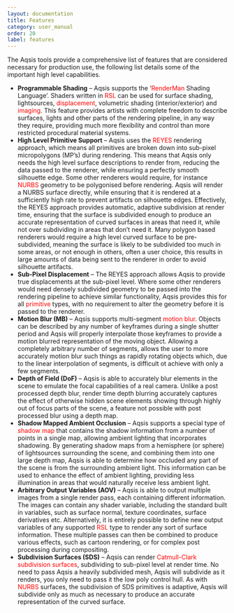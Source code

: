 ```yaml
---
layout: documentation
title: Features 
category: user_manual
order: 20
label: features
---
```


The Aqsis tools provide a comprehensive list of features that are considered
necessary for production use, the following list details some of the important
high level capabilities.

* **Programmable Shading** – Aqsis supports the 
  ‘<span style="color:red">RenderMan</span> Shading Language’.  Shaders written
  in <span style="color:red">RSL</span> can be used for surface shading,
  lightsources, <span style="color:red">displacement</span>, volumetric shading
  (interior/exterior) and <span style="color:red">imaging</span>.  This feature
  provides artists with complete freedom to describe surfaces, lights and other
  parts of the rendering pipeline, in any way they require, providing much more
  flexibility and control than more restricted procedural material systems.
* **High Level Primitive Support** – Aqsis uses the <span
  style="color:red">REYES</span> rendering approach, which means all primitives
  are broken down into sub-pixel micropolygons (MP’s) during rendering. This
  means that Aqsis only needs the high level surface descriptions to render
  from, reducing the data passed to the renderer, while ensuring a perfectly
  smooth silhouette edge. Some other renderers would require, for instance <span
  style="color:red">NURBS</span> geometry to be polygonised before rendering.
  Aqsis will render a NURBS surface directly, while ensuring that it is rendered
  at a sufficiently high rate to prevent artifacts on silhouette edges.
  Effectively, the REYES approach provides automatic, adaptive subdivision at
  render time, ensuring that the surface is subdivided enough to produce an
  accurate representation of curved surfaces in areas that need it, while not
  over subdividing in areas that don’t need it. Many polygon based renderers
  would require a high level curved surface to be pre-subdivided, meaning the
  surface is likely to be subdivided too much in some areas, or not enough in
  others, often a user choice, this results in large amounts of data being sent
  to the renderer in order to avoid silhouette artifacts.
* **Sub-Pixel Displacement** – The REYES approach allows Aqsis to provide true
  displacements at the sub-pixel level. Where some other renderers would need
  densely subdivided geometry to be passed into the rendering pipeline to
  achieve similar functionality, Aqsis provides this for all <span
  style="color:red">primitive</span> types, with no requirement to alter the
  geometry before it is passed to the renderer.
* **Motion Blur (MB)** – Aqsis supports multi-segment 
  <span style="color:red">motion blur</span>. Objects can be described by any
  number of keyframes during a single shutter period and Aqsis will properly
  interpolate those keyframes to provide a motion blurred representation of the
  moving object. Allowing a completely arbitrary number of segments, allows the
  user to more accurately motion blur such things as rapidly rotating objects
  which, due to the linear interpolation of segments, is difficult ot achieve
  with only a few segments.
* **Depth of Field (DoF)** – Aqsis is able to accurately blur elements in the
  scene to emulate the focal capabilities of a real camera. Unlike a post
  processed depth blur, render time depth blurring accurately captures the
  effect of otherwise hidden scene elements showing through highly out of focus
  parts of the scene, a feature not possible with post processed blur using a
  depth map.
* **Shadow Mapped Ambient Occlusion** – Aqsis supports a special type of 
  <span style="color:red">shadow map</span> that contains the shadow information
  from a number of points in a single map, allowing ambient lighting that
  incorporates shadowing. By generating shadow maps from a hemisphere (or
  sphere) of lightsources surrounding the scene, and combining them into one
  large depth map, Aqsis is able to determine how occluded any part of the scene
  is from the surrounding ambient light. This information can be used to enhance
  the effect of ambient lighting, providing less illumination in areas that
  would naturally receive less ambient light.
* **Arbitrary Output Variables (AOV)** – Aqsis is able to output multiple images
  from a single render pass, each containing different information. The images
  can contain any shader variable, including the standard built in variables,
  such as surface normal, texture coordinates, surface derivatives etc.
  Alternatively, it is entirely possible to define new output variables of any
  supported <span style="color:red">RSL</span> type to render any sort of
  surface information. These multiple passes can then be combined to produce
  various effects, such as cartoon rendering, or for complex post processing
  during compositing.
* **Subdivision Surfaces (SDS)** – Aqsis can render 
  <span style="color:red">Catmull-Clark subdivision surfaces</span>, subdividing
  to sub-pixel level at render time. No need to pass Aqsis a heavily subdivided
  mesh, Aqsis will subdivide as it renders, you only need to pass it the low
  poly control hull. As with <span style="color:red">NURBS</span> surfaces, the
  subdivision of SDS primitives is adaptive, Aqsis will subdivide only as much
  as necessary to produce an accurate representation of the curved surface.

